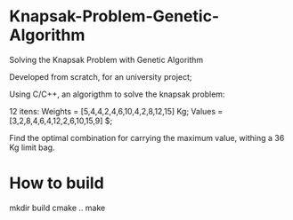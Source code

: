 # Knapsak-Problem-Genetic-Algorithm
Solving the Knapsak Problem with Genetic Algorithm

Developed from scratch, for an university project;

Using C/C++, an algorigthm to solve the knapsak problem:

12 itens:
Weights = [5,4,4,2,4,6,10,4,2,8,12,15] Kg;
Values = [3,2,8,4,6,4,12,2,6,10,15,9] $;

Find the optimal combination for carrying the maximum value, withing a 36 Kg limit bag.

# How to build

mkdir build
cmake ..
make
